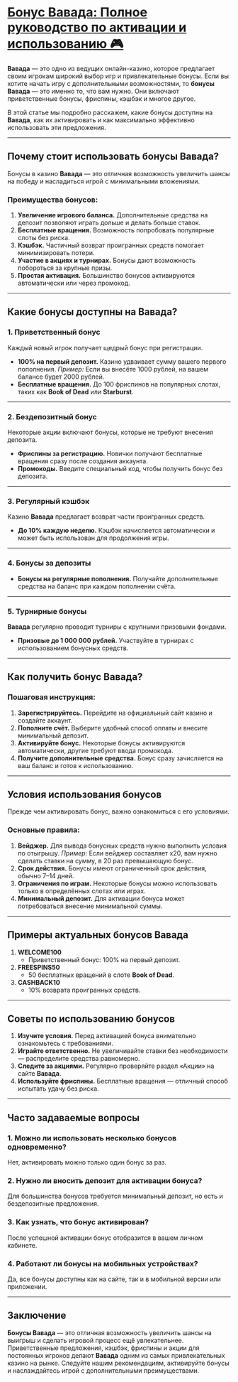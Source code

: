 # [Бонус Вавада: Полное руководство по активации и использованию 🎮](https://partnervavadarv.com?promo=75590753-cc8b-4c4a-8d71-99b7a2293439-jud\&target=register)

**Вавада** — это одно из ведущих онлайн-казино, которое предлагает своим игрокам широкий выбор игр и привлекательные бонусы. Если вы хотите начать игру с дополнительными возможностями, то **бонусы Вавада** — это именно то, что вам нужно. Они включают приветственные бонусы, фриспины, кэшбэк и многое другое.

В этой статье мы подробно расскажем, какие бонусы доступны на **Вавада**, как их активировать и как максимально эффективно использовать эти предложения.

***

## Почему стоит использовать бонусы Вавада?

Бонусы в казино **Вавада** — это отличная возможность увеличить шансы на победу и насладиться игрой с минимальными вложениями.

### Преимущества бонусов:

1. **Увеличение игрового баланса.**
   Дополнительные средства на депозит позволяют играть дольше и делать больше ставок.
2. **Бесплатные вращения.**
   Возможность попробовать популярные слоты без риска.
3. **Кэшбэк.**
   Частичный возврат проигранных средств помогает минимизировать потери.
4. **Участие в акциях и турнирах.**
   Бонусы дают возможность побороться за крупные призы.
5. **Простая активация.**
   Большинство бонусов активируются автоматически или через промокод.

***

## Какие бонусы доступны на Вавада?

### 1. Приветственный бонус

Каждый новый игрок получает щедрый бонус при регистрации.

* **100% на первый депозит.**
  Казино удваивает сумму вашего первого пополнения.
  *Пример:* Если вы внесёте 1000 рублей, на вашем балансе будет 2000 рублей.
* **Бесплатные вращения.**
  До 100 фриспинов на популярных слотах, таких как **Book of Dead** или **Starburst**.

***

### 2. Бездепозитный бонус

Некоторые акции включают бонусы, которые не требуют внесения депозита.

* **Фриспины за регистрацию.**
  Новички получают бесплатные вращения сразу после создания аккаунта.
* **Промокоды.**
  Введите специальный код, чтобы получить бонус без депозита.

***

### 3. Регулярный кэшбэк

Казино **Вавада** предлагает возврат части проигранных средств.

* **До 10% каждую неделю.**
  Кэшбэк начисляется автоматически и может быть использован для продолжения игры.

***

### 4. Бонусы за депозиты

* **Бонусы на регулярные пополнения.**
  Получайте дополнительные средства на баланс при каждом пополнении счёта.

***

### 5. Турнирные бонусы

**Вавада** регулярно проводит турниры с крупными призовыми фондами.

* **Призовые до 1 000 000 рублей.**
  Участвуйте в турнирах с использованием бонусных средств.

***

## Как получить бонус Вавада?

### Пошаговая инструкция:

1. **Зарегистрируйтесь.**
   Перейдите на официальный сайт казино и создайте аккаунт.
2. **Пополните счёт.**
   Выберите удобный способ оплаты и внесите минимальный депозит.
3. **Активируйте бонус.**
   Некоторые бонусы активируются автоматически, другие требуют ввода промокода.
4. **Получите дополнительные средства.**
   Бонус сразу зачисляется на ваш баланс и готов к использованию.

***

## Условия использования бонусов

Прежде чем активировать бонус, важно ознакомиться с его условиями.

### Основные правила:

1. **Вейджер.**
   Для вывода бонусных средств нужно выполнить условия по отыгрышу.
   *Пример:* Если вейджер составляет х20, вам нужно сделать ставки на сумму, в 20 раз превышающую бонус.
2. **Срок действия.**
   Бонусы имеют ограниченный срок действия, обычно 7–14 дней.
3. **Ограничения по играм.**
   Некоторые бонусы можно использовать только в определённых слотах или играх.
4. **Минимальный депозит.**
   Для активации бонуса может потребоваться внесение минимальной суммы.

***

## Примеры актуальных бонусов Вавада

1. **WELCOME100**
   * Приветственный бонус: 100% на первый депозит.
2. **FREESPINS50**
   * 50 бесплатных вращений в слоте **Book of Dead**.
3. **CASHBACK10**
   * 10% возврата проигранных средств.

***

## Советы по использованию бонусов

1. **Изучите условия.**
   Перед активацией бонуса внимательно ознакомьтесь с требованиями.
2. **Играйте ответственно.**
   Не увеличивайте ставки без необходимости — распределите средства равномерно.
3. **Следите за акциями.**
   Регулярно проверяйте раздел «Акции» на сайте **Вавада**.
4. **Используйте фриспины.**
   Бесплатные вращения — отличный способ испытать удачу без риска.

***

## Часто задаваемые вопросы

### 1. Можно ли использовать несколько бонусов одновременно?

Нет, активировать можно только один бонус за раз.

### 2. Нужно ли вносить депозит для активации бонуса?

Для большинства бонусов требуется минимальный депозит, но есть и бездепозитные предложения.

### 3. Как узнать, что бонус активирован?

После успешной активации бонус отобразится в вашем личном кабинете.

### 4. Работают ли бонусы на мобильных устройствах?

Да, все бонусы доступны как на сайте, так и в мобильной версии или приложении.

***

## Заключение

**Бонусы Вавада** — это отличная возможность увеличить шансы на выигрыш и сделать игровой процесс ещё увлекательнее. Приветственные предложения, кэшбэк, фриспины и акции для постоянных игроков делают **Вавада** одним из самых привлекательных казино на рынке. Следуйте нашим рекомендациям, активируйте бонусы и наслаждайтесь игрой с дополнительными преимуществами.
